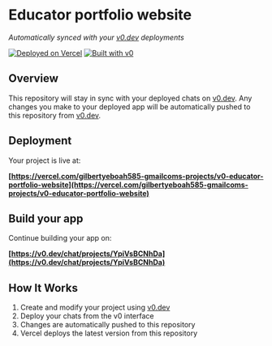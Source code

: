 # Educator portfolio website

*Automatically synced with your [v0.dev](https://v0.dev) deployments*

[![Deployed on Vercel](https://img.shields.io/badge/Deployed%20on-Vercel-black?style=for-the-badge&logo=vercel)](https://vercel.com/gilbertyeboah585-gmailcoms-projects/v0-educator-portfolio-website)
[![Built with v0](https://img.shields.io/badge/Built%20with-v0.dev-black?style=for-the-badge)](https://v0.dev/chat/projects/YpiVsBCNhDa)

## Overview

This repository will stay in sync with your deployed chats on [v0.dev](https://v0.dev).
Any changes you make to your deployed app will be automatically pushed to this repository from [v0.dev](https://v0.dev).

## Deployment

Your project is live at:

**[https://vercel.com/gilbertyeboah585-gmailcoms-projects/v0-educator-portfolio-website](https://vercel.com/gilbertyeboah585-gmailcoms-projects/v0-educator-portfolio-website)**

## Build your app

Continue building your app on:

**[https://v0.dev/chat/projects/YpiVsBCNhDa](https://v0.dev/chat/projects/YpiVsBCNhDa)**

## How It Works

1. Create and modify your project using [v0.dev](https://v0.dev)
2. Deploy your chats from the v0 interface
3. Changes are automatically pushed to this repository
4. Vercel deploys the latest version from this repository